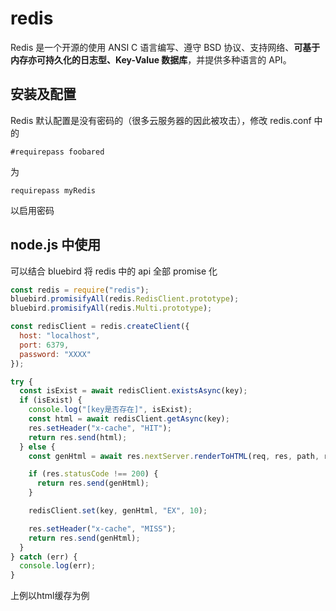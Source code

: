 # redis

Redis 是一个开源的使用 ANSI C 语言编写、遵守 BSD 协议、支持网络、**可基于内存亦可持久化的日志型、Key-Value 数据库**，并提供多种语言的 API。

## 安装及配置

Redis 默认配置是没有密码的（很多云服务器的因此被攻击），修改 redis.conf 中的

```
#requirepass foobared
```

为

```
requirepass myRedis
```

以启用密码

## node.js 中使用

可以结合 bluebird 将 redis 中的 api 全部 promise 化

```javascript
const redis = require("redis");
bluebird.promisifyAll(redis.RedisClient.prototype);
bluebird.promisifyAll(redis.Multi.prototype);

const redisClient = redis.createClient({
  host: "localhost",
  port: 6379,
  password: "XXXX"
});

try {
  const isExist = await redisClient.existsAsync(key);
  if (isExist) {
    console.log("[key是否存在]", isExist);
    const html = await redisClient.getAsync(key);
    res.setHeader("x-cache", "HIT");
    return res.send(html);
  } else {
    const genHtml = await res.nextServer.renderToHTML(req, res, path, response);

    if (res.statusCode !== 200) {
      return res.send(genHtml);
    }

    redisClient.set(key, genHtml, "EX", 10);

    res.setHeader("x-cache", "MISS");
    return res.send(genHtml);
  }
} catch (err) {
  console.log(err);
}
```
上例以html缓存为例
